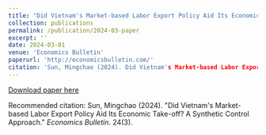 ```yaml
---
title: "Did Vietnam's Market-based Labor Export Policy Aid Its Economic Take-off? A Synthetic Control Approach"
collection: publications
permalink: /publication/2024-03-paper
excerpt: ''
date: 2024-03-01
venue: 'Economics Bulletin'
paperurl: 'http://economicsbulletin.com/'
citation: 'Sun, Mingchao (2024). Did Vietnam's Market-based Labor Export Policy Aid Its Economic Take-off? A Synthetic Control Approach; <i>Economics Bulletin</i>. 24(3).'
---
```


[Download paper here](http://economicsbulletin.com/)

Recommended citation: Sun, Mingchao (2024). "Did Vietnam's Market-based Labor Export Policy Aid Its Economic Take-off? A Synthetic Control Approach." <i>Economics Bulletin</i>. 24(3).
